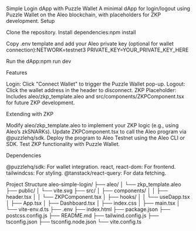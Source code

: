 Simple Login dApp with Puzzle Wallet
A minimal dApp for login/logout using Puzzle Wallet on the Aleo blockchain, with placeholders for ZKP development.
Setup

Clone the repository.
Install dependencies:npm install


Copy .env template and add your Aleo private key (optional for wallet connection):NETWORK=testnet3
PRIVATE_KEY=YOUR_PRIVATE_KEY_HERE


Run the dApp:npm run dev



Features

Login: Click "Connect Wallet" to trigger the Puzzle Wallet pop-up.
Logout: Click the wallet address in the header to disconnect.
ZKP Placeholder: Includes aleo/zkp_template.aleo and src/components/ZKPComponent.tsx for future ZKP development.

Extending with ZKP

Modify aleo/zkp_template.aleo to implement your ZKP logic (e.g., using Aleo’s zkSNARKs).
Update ZKPComponent.tsx to call the Aleo program via @puzzlehq/sdk.
Deploy the program to Aleo Testnet using the Aleo CLI or SDK.
Test ZKP functionality with Puzzle Wallet.

Dependencies

@puzzlehq/sdk: For wallet integration.
react, react-dom: For frontend.
tailwindcss: For styling.
@tanstack/react-query: For data fetching.

Project Structure
aleo-simple-login/
├── aleo/
│   └── zkp_template.aleo
├── public/
│   └── vite.svg
├── src/
│   ├── components/
│   │   ├── header.tsx
│   │   └── ZKPComponent.tsx
│   ├── hooks/
│   │   └── useDapp.tsx
│   ├── App.tsx
│   ├── Dashboard.tsx
│   ├── index.css
│   ├── main.tsx
│   └── vite-env.d.ts
├── .env
├── index.html
├── package.json
├── postcss.config.js
├── README.md
├── tailwind.config.js
├── tsconfig.json
├── tsconfig.node.json
└── vite.config.ts

